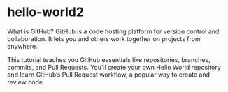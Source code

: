 # hello-world2
What is GitHub?
GitHub is a code hosting platform for version control and collaboration. It lets you and others work together on projects from anywhere.

This tutorial teaches you GitHub essentials like repositories, branches, commits, and Pull Requests. You’ll create your own Hello World repository and learn GitHub’s Pull Request workflow, a popular way to create and review code.
